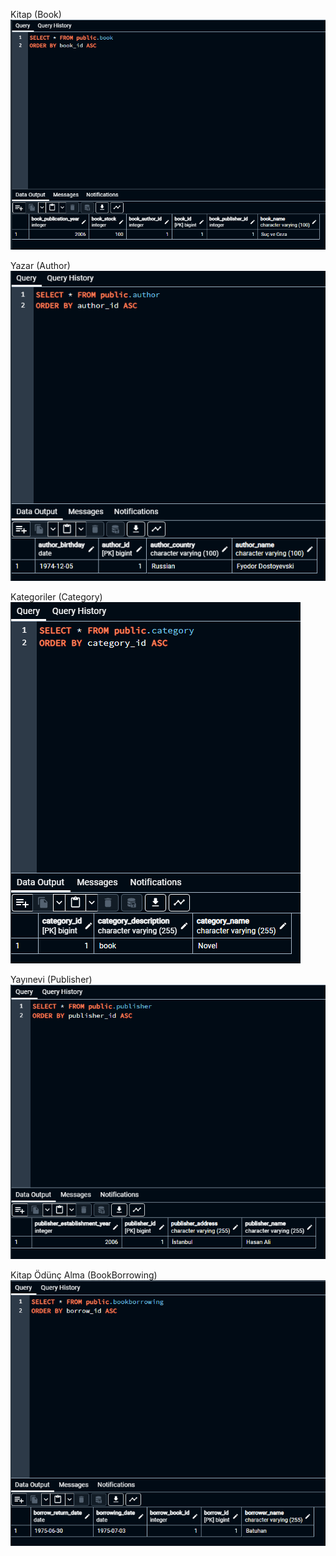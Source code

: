 Kitap (Book)
![book.PNG](images%2Fbook.PNG)

Yazar (Author)
![author.PNG](images%2Fauthor.PNG)

Kategoriler (Category)
![category.PNG](images%2Fcategory.PNG)

Yayınevi (Publisher)
![publisher.PNG](images%2Fpublisher.PNG)

Kitap Ödünç Alma (BookBorrowing)
![BookBorrowing.PNG](images%2FBookBorrowing.PNG)